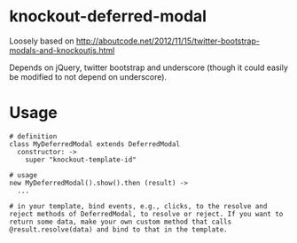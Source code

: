 knockout-deferred-modal
=======================

Loosely based on http://aboutcode.net/2012/11/15/twitter-bootstrap-modals-and-knockoutjs.html

Depends on jQuery, twitter bootstrap and underscore (though it could easily be modified to not depend on underscore).

Usage
=====


    # definition
    class MyDeferredModal extends DeferredModal
      constructor: ->
        super "knockout-template-id"
  
    # usage
    new MyDeferredModal().show().then (result) ->
      ...
    
    # in your template, bind events, e.g., clicks, to the resolve and reject methods of DeferredModal, to resolve or reject. If you want to return some data, make your own custom method that calls @result.resolve(data) and bind to that in the template.
    
